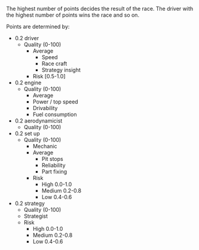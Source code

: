 The highest number of points decides the result of the race. The driver with the highest number of points wins the race and so on.

Points are determined by:
- 0.2 driver
  - Quality (0-100)
    - Average
      - Speed
      - Race craft
      - Strategy insight
    - Risk [0.5-1.0]
- 0.2 engine
  - Quality (0-100)
    - Average
    - Power / top speed
    - Drivability
    - Fuel consumption
- 0.2 aerodynamicist
  - Quality (0-100)
- 0.2 set up
  - Quality (0-100)
    - Mechanic
    - Average
      - Pit stops
      - Reliability
      - Part fixing
    - Risk
      - High 0.0-1.0
      - Medium 0.2-0.8
      - Low 0.4-0.6
- 0.2 strategy
  - Quality (0-100)
  - Strategist
  - Risk
    - High 0.0-1.0
    - Medium 0.2-0.8
    - Low 0.4-0.6
